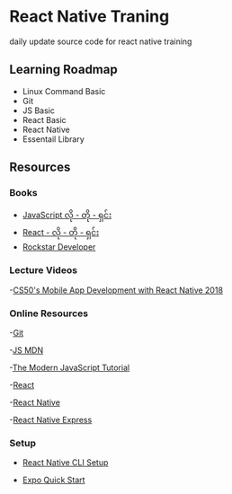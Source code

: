 # React Native Traning

daily update source code for react native training

## Learning Roadmap

- Linux Command Basic
- Git
- JS Basic
- React Basic
- React Native
- Essentail Library

## Resources

### Books

- [JavaScript လို - တို - ရှင်း](https://eimaung.com/jsbook/)
- [React - လို - တို - ရှင်း](https://eimaung.com/react/)
- [Rockstar Developer](https://eimaung.com/rockstar-developer/)

### Lecture Videos

-[CS50's Mobile App Development with React Native 2018](https://youtube.com/playlist?list=PLhQjrBD2T382gdfveyad09Ierl_3Jh_wR&si=4rOlZpy1Y2uWgFU_)

### Online Resources

-[Git](https://www.youtube.com/watch?v=NcoBAfJ6l2Q&t=9s)

-[JS MDN](https://developer.mozilla.org/en-US/docs/Learn/JavaScript)

-[The Modern JavaScript Tutorial](https://javascript.info/)

-[React](https://react.dev/)

-[React Native](https://reactnative.dev/)

-[React Native Express](https://www.reactnative.express/)

### Setup

- [React Native CLI Setup](https://reactnative.dev/docs/0.70/environment-setup)

- [Expo Quick Start](https://reactnative.dev/docs/0.70/environment-setup?guide=quickstart)
